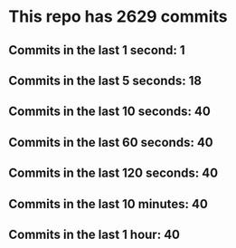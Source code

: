 # This repo has 2629 commits

## Commits in the last 1 second: 1
## Commits in the last 5 seconds: 18
## Commits in the last 10 seconds: 40
## Commits in the last 60 seconds: 40
## Commits in the last 120 seconds: 40
## Commits in the last 10 minutes: 40
## Commits in the last 1 hour: 40
